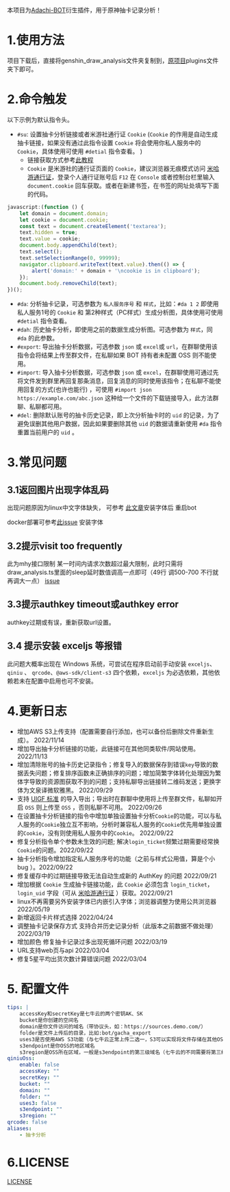 本项目为[Adachi-BOT](https://github.com/SilveryStar/Adachi-BOT)衍生插件，用于原神抽卡记录分析！

# 1.使用方法

项目下载后，直接将genshin_draw_analysis文件夹复制到，[原项目](https://github.com/SilveryStar/Adachi-BOT)plugins文件夹下即可。

# 2.命令触发

以下示例为默认指令头。

- `#su`: 设置抽卡分析链接或者米游社通行证 `Cookie` (`Cookie` 的作用是自动生成抽卡链接，如果没有通过此指令设置 `Cookie` 将会使用你私人服务中的 `Cookie`，具体使用可使用 `#detial`
  指令查看。 )
    - 链接获取方式参考[此教程](https://mp.weixin.qq.com/s/WcH6DgBRoAwbnmOlGTJBNg)
    - `Cookie` 是米游社的通行证页面的 `Cookie`，建议浏览器无痕模式访问 [米哈游通行证](https://user.mihoyo.com/)，登录个人通行证账号后 `F12` 在 `Console`
      或者控制台栏里输入 `document.cookie` 回车获取。或者在新建书签，在书签的网址处填写下面的代码。

```js
javascript:(function () {
    let domain = document.domain;
    let cookie = document.cookie;
    const text = document.createElement('textarea');
    text.hidden = true;
    text.value = cookie;
    document.body.appendChild(text);
    text.select();
    text.setSelectionRange(0, 99999);
    navigator.clipboard.writeText(text.value).then(() => {
        alert('domain:' + domain + '\ncookie is in clipboard');
    });
    document.body.removeChild(text);
})();
```

- `#da`: 分析抽卡记录，可选参数为 `私人服务序号` 和 `样式`，比如：`#da 1 2` 即使用私人服务1号的 `Cookie` 和 第2种样式（PC样式）生成分析图，具体使用可使用 `#detial` 指令查看。
- `#dah`: 历史抽卡分析，即使用之前的数据生成分析图。可选参数为 `样式`，同 `#da` 的此参数。
- `#export`: 导出抽卡分析数据，可选参数 `json` 或 `excel`或 `url`，在群聊使用该指令会将结果上传至群文件，在私聊如果 BOT 持有者未配置 OSS 则不能使用。
- `#import`: 导入抽卡分析数据，可选参数 `json` 或 `excel`，在群聊使用可通过先将文件发到群里再回复那条消息，回复消息的同时使用该指令；在私聊不能使用回复的方式(也许也能行)
  ，可使用 `#import json https://example.com/abc.json` 这种给一个文件的下载链接导入，此方法群聊、私聊都可用。
- `#del`: 删除默认账号的抽卡历史记录，即上次分析抽卡时的 `uid` 的记录，为了避免误删其他用户数据，因此如果要删除其他 `uid` 的数据请重新使用 `#da` 指令重置当前用户的 `uid` 。

# 3.常见问题

## 3.1返回图片出现字体乱码

出现问题原因为linux中文字体缺失， 可参考 [此文章](https://www.cnblogs.com/helios-fz/p/13706157.html)安装字体后 重启bot

docker部署可参考[此issue](https://github.com/wickedll/genshin_draw_analysis/issues/5) 安装字体

## 3.2提示visit too frequently

此为mhy接口限制 某一时间内请求次数超过最大限制，此时只需将draw_analysis.ts里面的sleep延时数值调高一点即可（49行 调500-700
不行就再调大一点） [issue](https://github.com/wickedll/genshin_draw_analysis/issues/4)

## 3.3提示authkey timeout或authkey error

authkey过期或有误，重新获取url设置。

## 3.4 提示安装 exceljs 等报错

此问题大概率出现在 Windows 系统，可尝试在程序启动前手动安装 `exceljs`、`qiniu` 、 `qrcode`、`@aws-sdk/client-s3` 四个依赖，`exceljs`
为必选依赖，其他依赖若未在配置中启用也可不安装。

# 4.更新日志

- 增加AWS S3上传支持（配置需要自行添加，也可以备份后删除文件重新生成）。 2022/11/14
- 增加导出抽卡分析链接的功能，此链接可在其他同类软件/网站使用。 2022/11/13
- 增加清除账号的抽卡历史记录指令；修复导入的数据保存到错误`key`导致的数据丢失问题；修复排序函数未正确排序的问题；增加简繁字体转化处理因为繁体字导致的资源图获取不到的问题；支持私聊导出链接转二维码发送；更换字体为文泉译微软雅黑。
  2022/09/29
- 支持 [UIGF 标准](https://github.com/DGP-Studio/Snap.Genshin/wiki/StandardFormat#export_app)
  的导入导出；导出时在群聊中使用将上传至群文件，私聊如开启 `OSS` 则上传至 `OSS` ，否则私聊不可用。 2022/09/26
- 在设置抽卡分析链接的指令中增加单独设置抽卡分析`Cookie`的功能，可以与私人服务的`Cookie`独立互不影响，分析时兼容私人服务的`Cookie`优先用单独设置的`Cookie`，没有则使用私人服务中的`Cookie`。
  2022/09/22
- 修复分析指令单个参数未生效的问题; 解决`login_ticket`频繁过期需要经常换`Cookie`的问题。2022/09/22
- 抽卡分析指令增加指定私人服务序号的功能（之前与样式公用值，算是个小 bug ）。2022/09/22
- 修复缓存中的过期链接导致无法自动生成新的 AuthKey 的问题 2022/09/21
- 增加根据 `Cookie` 生成抽卡链接功能，此 `Cookie` 必须包含 `login_ticket`，`login_uid` 字段（可从 [米哈游通行证](https://user.mihoyo.com/)
  ）获取。2022/09/21
- linux不再需要另外安装字体已内嵌引入字体；浏览器调整为使用公共浏览器 2022/05/19
- 新增返回卡片样式选择 2022/04/24
- 调整抽卡记录保存方式 支持合并历史记录分析（此版本之前数据不做处理） 2022/03/19
- 增加颜色 修复抽卡记录过多出现死循环问题 2022/03/19
- URL支持web页与api 2022/03/04
- 修复5星平均出货次数计算错误问题 2022/03/04

# 5. 配置文件

```yaml
tips: |
    accessKey和secretKey是七牛云的两个密钥AK、SK
    bucket是你创建的空间名
    domain是你文件访问的域名（带协议头，如：https://sources.demo.com/）
    folder是文件上传后的目录，比如:bot/gacha_export
    uses3是否使用AWS S3功能（与七牛云正常上传二选一，S3可以实现将文件存储在其他OSS）
    s3endpoint是你OSS的地区域名
    s3region是OSS所在区域，一般是s3endpoint的第三级域名（七牛云的不同需要将第三级域名中的s3-去掉）
qiniuOss:
    enable: false
    accessKey: ""
    secretKey: ""
    bucket: ""
    domain: ""
    folder: ""
    uses3: false
    s3endpoint: ""
    s3region: ""
qrcode: false
aliases:
    - 抽卡分析
```

# 6.LICENSE

[LICENSE](https://github.com/wickedll/genshin_draw_analysis/blob/master/LICENSE)